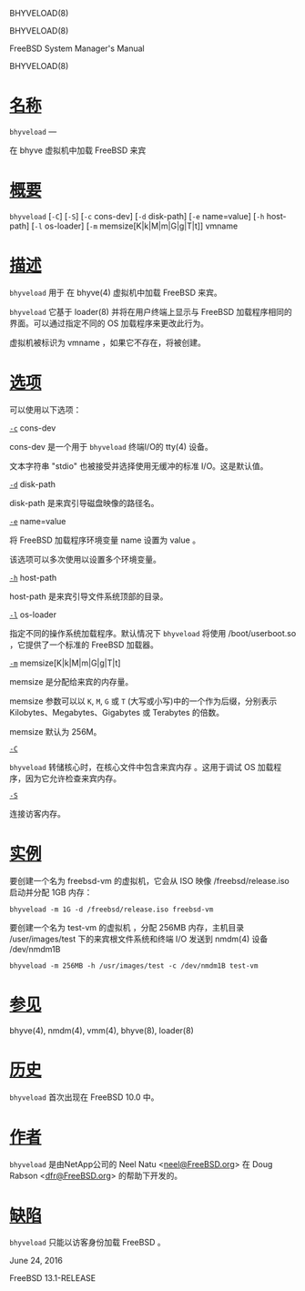   BHYVELOAD(8)  

BHYVELOAD(8)

FreeBSD System Manager's Manual

BHYVELOAD(8)

[名称](#__u540D___u79F0_)
=======================

`bhyveload` —

在 bhyve 虚拟机中加载 FreeBSD 来宾

[概要](#__u6982___u8981_)
=======================

`bhyveload` \[`-C`\] \[`-S`\] \[`-c` cons-dev\] \[`-d` disk-path\] \[`-e` name=value\] \[`-h` host-path\] \[`-l` os-loader\] \[`-m` memsize\[K|k|M|m|G|g|T|t\]\] vmname

[描述](#__u63CF___u8FF0_)
=======================

`bhyveload` 用于 在 bhyve(4) 虚拟机中加载 FreeBSD 来宾。

`bhyveload` 它基于 loader(8) 并将在用户终端上显示与 FreeBSD 加载程序相同的界面。可以通过指定不同的 OS 加载程序来更改此行为。

虚拟机被标识为 vmname ，如果它不存在，将被创建。

[选项](#__u9009___u9879_)
=======================

可以使用以下选项：

[`-c`](#c) cons-dev

cons-dev 是一个用于 `bhyveload` 终端I/O的 tty(4) 设备。

文本字符串 "stdio" 也被接受并选择使用无缓冲的标准 I/O。这是默认值。

[`-d`](#d) disk-path

disk-path 是来宾引导磁盘映像的路径名。

[`-e`](#e) name=value

将 FreeBSD 加载程序环境变量 name 设置为 value 。

该选项可以多次使用以设置多个环境变量。

[`-h`](#h) host-path

host-path 是来宾引导文件系统顶部的目录。

[`-l`](#l) os-loader

指定不同的操作系统加载程序。默认情况下 `bhyveload` 将使用 /boot/userboot.so ，它提供了一个标准的 FreeBSD 加载器。

[`-m`](#m) memsize\[K|k|M|m|G|g|T|t\]

memsize 是分配给来宾的内存量。

memsize 参数可以以 `K`, `M`, `G` 或 `T` (大写或小写)中的一个作为后缀，分别表示 Kilobytes、Megabytes、Gigabytes 或 Terabytes 的倍数。

memsize 默认为 256M。

[`-C`](#C)

`bhyveload` 转储核心时，在核心文件中包含来宾内存 。这用于调试 OS 加载程序，因为它允许检查来宾内存。

[`-S`](#S)

连接访客内存。

[实例](#__u5B9E___u4F8B_)
=======================

要创建一个名为 freebsd-vm 的虚拟机，它会从 ISO 映像 /freebsd/release.iso 启动并分配 1GB 内存：

`bhyveload -m 1G -d /freebsd/release.iso freebsd-vm`

要创建一个名为 test-vm 的虚拟机 ，分配 256MB 内存，主机目录 /user/images/test 下的来宾根文件系统和终端 I/O 发送到 nmdm(4) 设备 /dev/nmdm1B

`bhyveload -m 256MB -h /usr/images/test -c /dev/nmdm1B test-vm`

[参见](#__u53C2___u89C1_)
=======================

bhyve(4), nmdm(4), vmm(4), bhyve(8), loader(8)

[历史](#__u5386___u53F2_)
=======================

`bhyveload` 首次出现在 FreeBSD 10.0 中。

[作者](#__u4F5C___u8005_)
=======================

`bhyveload` 是由NetApp公司的 Neel Natu <[neel@FreeBSD.org](mailto:neel@FreeBSD.org)\> 在 Doug Rabson <[dfr@FreeBSD.org](mailto:dfr@FreeBSD.org)\> 的帮助下开发的。

[缺陷](#__u7F3A___u9677_)
=======================

`bhyveload` 只能以访客身份加载 FreeBSD 。

June 24, 2016

FreeBSD 13.1-RELEASE